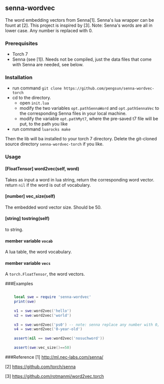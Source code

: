 ## senna-wordvec

The word embedding vectors from Senna[1]. Senna's lua wrapper can be fount at [2]. This project is inspired by [3].
Note: Senna's words are all in lower case. Any number is replaced with 0.

### Prerequisites
* Torch 7
* Senna (see [1]). Needs not be compiled, just the data files that come with Senna are needed, see below.

### Installation
* run command ```git clone https://github.com/pengsun/senna-wordvec-torch```
* cd to the directory.
  * open `init.lua`
  * modify the two variables `opt.pathSennaWord` and `opt.pathSennaVec` to the corresponding Senna files in your local machine.
  * modify the variable `opt.pathMyt7`, where the pre-saved t7 file will be put, to the path you like 
* run command ```luarocks make```

Then the lib will ba installed to your torch 7 directory. Delete the git-cloned source directory `senna-wordvec-torch` if you like.

### Usage
#### [FloatTensor] word2vec(self, word)
Takes as input a word in lua string, return the corresponding word vector. return `nil` if the word is out of vocabulary.

#### [number] vec_size(self)
The embedded word vector size. Should be 50.

#### [string] __tostring__(self)
to string.

#### member variable `vocab`
A lua table, the word vocabulary.

#### member variable `vecs`
A `torch.FloatTensor`, the word vectors. 

###Examples

```Lua

    local swe = require 'senna-wordvec'
    print(swe)
    
    v1 = swe:word2vec('hello')
    v2 = swe:word2vec('world')
    
    v3 = swe:word2vec('ps0') -- note: senna replace any number with 0, so `ps2` should be fed as `ps0`
    v4 = swe:word2vec('0-year-old')
     
    assert(nil == swe:word2vec('nosuchword')) 
     
    assert(swe:vec_size()==50)

```

###Reference
[1] http://ml.nec-labs.com/senna/

[2] https://github.com/torch/senna

[3] https://github.com/rotmanmi/word2vec.torch
